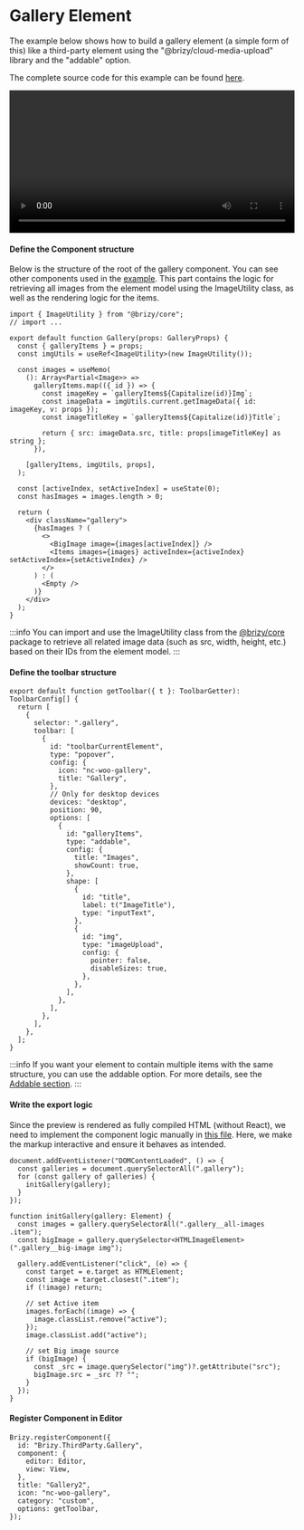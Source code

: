 # Gallery Element

The example below shows how to build a gallery element (a simple form of this) like a third-party element using the "@brizy/cloud-media-upload" library and the "addable" option.

The complete source code for this example can be found [here](https://github.com/EasyBrizy/Brizy-Local-Editor/tree/master/packages/demo-nextjs/src/widgets/Gallery).

<video width="100%" controls>
  <source src="/video/examples/gallery/gallery-showcase.mp4" type="video/mp4" />
  Your browser does not support the video tag. Please download the video: 
  <a href="/video/examples/gallery/gallery-showcase.mp4">Download</a>.
</video>

#### Define the Component structure

Below is the structure of the root of the gallery component. You can see other components used in the [example](https://github.com/EasyBrizy/Brizy-Local-Editor/tree/master/packages/demo-nextjs/src/widgets/Gallery).
This part contains the logic for retrieving all images from the element model using the ImageUtility class, as well as the rendering logic for the items.

```tsx showLineNumbers
import { ImageUtility } from "@brizy/core";
// import ...

export default function Gallery(props: GalleryProps) {
  const { galleryItems } = props;
  const imgUtils = useRef<ImageUtility>(new ImageUtility());

  const images = useMemo(
    (): Array<Partial<Image>> =>
      galleryItems.map(({ id }) => {
        const imageKey = `galleryItems${Capitalize(id)}Img`;
        const imageData = imgUtils.current.getImageData({ id: imageKey, v: props });
        const imageTitleKey = `galleryItems${Capitalize(id)}Title`;

        return { src: imageData.src, title: props[imageTitleKey] as string };
      }),

    [galleryItems, imgUtils, props],
  );

  const [activeIndex, setActiveIndex] = useState(0);
  const hasImages = images.length > 0;

  return (
    <div className="gallery">
      {hasImages ? (
        <>
          <BigImage image={images[activeIndex]} />
          <Items images={images} activeIndex={activeIndex} setActiveIndex={setActiveIndex} />
        </>
      ) : (
        <Empty />
      )}
    </div>
  );
}
```

:::info
You can import and use the ImageUtility class from the [@brizy/core](https://www.npmjs.com/package/@brizy/core) package to retrieve all related image data (such as src, width, height, etc.) based on their IDs from the element model.
:::

#### Define the toolbar structure

```tsx showLineNumber
export default function getToolbar({ t }: ToolbarGetter): ToolbarConfig[] {
  return [
    {
      selector: ".gallery",
      toolbar: [
        {
          id: "toolbarCurrentElement",
          type: "popover",
          config: {
            icon: "nc-woo-gallery",
            title: "Gallery",
          },
          // Only for desktop devices
          devices: "desktop",
          position: 90,
          options: [
            {
              id: "galleryItems",
              type: "addable",
              config: {
                title: "Images",
                showCount: true,
              },
              shape: [
                {
                  id: "title",
                  label: t("ImageTitle"),
                  type: "inputText",
                },
                {
                  id: "img",
                  type: "imageUpload",
                  config: {
                    pointer: false,
                    disableSizes: true,
                  },
                },
              ],
            },
          ],
        },
      ],
    },
  ];
}
```

:::info
If you want your element to contain multiple items with the same structure, you can use the addable option. For more details, see the [Addable section](/docs-internals/editor-controls/data-controls/addable).
:::

#### Write the export logic

Since the preview is rendered as fully compiled HTML (without React), we need to implement the component logic manually in [this file](https://github.com/EasyBrizy/Brizy-Local-Editor/blob/master/packages/demo-nextjs/src/widgets/Gallery/export.ts).
Here, we make the markup interactive and ensure it behaves as intended.

```tsx showLineNumber
document.addEventListener("DOMContentLoaded", () => {
  const galleries = document.querySelectorAll(".gallery");
  for (const gallery of galleries) {
    initGallery(gallery);
  }
});

function initGallery(gallery: Element) {
  const images = gallery.querySelectorAll(".gallery__all-images .item");
  const bigImage = gallery.querySelector<HTMLImageElement>(".gallery__big-image img");

  gallery.addEventListener("click", (e) => {
    const target = e.target as HTMLElement;
    const image = target.closest(".item");
    if (!image) return;

    // set Active item
    images.forEach((image) => {
      image.classList.remove("active");
    });
    image.classList.add("active");

    // set Big image source
    if (bigImage) {
      const _src = image.querySelector("img")?.getAttribute("src");
      bigImage.src = _src ?? "";
    }
  });
}
```

#### Register Component in Editor

```tsx
Brizy.registerComponent({
  id: "Brizy.ThirdParty.Gallery",
  component: {
    editor: Editor,
    view: View,
  },
  title: "Gallery2",
  icon: "nc-woo-gallery",
  category: "custom",
  options: getToolbar,
});
```
